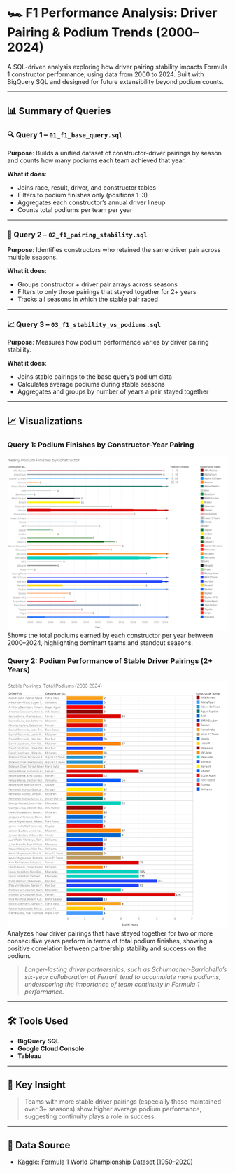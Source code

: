 # 🏎️ F1 Performance Analysis: Driver Pairing & Podium Trends (2000–2024)

A SQL-driven analysis exploring how driver pairing stability impacts Formula 1 constructor performance, using data from 2000 to 2024. Built with BigQuery SQL and designed for future extensibility beyond podium counts.

---

## 📊 Summary of Queries

### 🔍 Query 1 – `01_f1_base_query.sql`
**Purpose**: Builds a unified dataset of constructor-driver pairings by season and counts how many podiums each team achieved that year.

**What it does**:
- Joins race, result, driver, and constructor tables
- Filters to podium finishes only (positions 1–3)
- Aggregates each constructor’s annual driver lineup
- Counts total podiums per team per year

---

### 🔁 Query 2 – `02_f1_pairing_stability.sql`
**Purpose**: Identifies constructors who retained the same driver pair across multiple seasons.

**What it does**:
- Groups constructor + driver pair arrays across seasons
- Filters to only those pairings that stayed together for 2+ years
- Tracks all seasons in which the stable pair raced

---

### 📈 Query 3 – `03_f1_stability_vs_podiums.sql`
**Purpose**: Measures how podium performance varies by driver pairing stability.

**What it does**:
- Joins stable pairings to the base query’s podium data
- Calculates average podiums during stable seasons
- Aggregates and groups by number of years a pair stayed together

---

## 📈 Visualizations

### Query 1: Podium Finishes by Constructor-Year Pairing
![Avg Podiums by Year](charts/avg_podiums_by_year.png)
Shows the total podiums earned by each constructor per year between 2000–2024, highlighting dominant teams and standout seasons.

### Query 2: Podium Performance of Stable Driver Pairings (2+ Years)
![Stable_Pairings_Total_Podiums](charts/stable_parings_total_podiums.png)
Analyzes how driver pairings that have stayed together for two or more consecutive years perform in terms of total podium finishes, showing a positive correlation between partnership stability and success on the podium.

> *Longer-lasting driver partnerships, such as Schumacher-Barrichello’s six-year collaboration at Ferrari, tend to accumulate more podiums, underscoring the importance of team continuity in Formula 1 performance.*



---

## 🛠️ Tools Used
- **BigQuery SQL**
- **Google Cloud Console**
- **Tableau**

---

## 🔑 Key Insight
> Teams with more stable driver pairings (especially those maintained over 3+ seasons) show higher average podium performance, suggesting continuity plays a role in success.

---

## 🔗 Data Source

- [Kaggle: Formula 1 World Championship Dataset (1950–2020)](https://www.kaggle.com/datasets/rohanrao/formula-1-world-championship-1950-2020)
